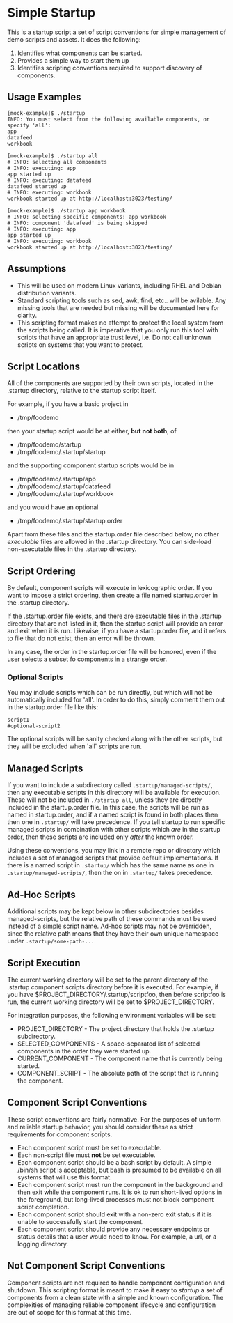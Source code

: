 # Simple Startup

This is a startup script a set of script conventions for simple management
of demo scripts and assets. It does the following:

1. Identifies what components can be started.
2. Provides a simple way to start them up
3. Identifies scripting conventions required to support discovery of components.

## Usage Examples

~~~
[mock-example]$ ./startup 
INFO: You must select from the following available components, or specify 'all':
app
datafeed
workbook
~~~

~~~
[mock-example]$ ./startup all
# INFO: selecting all components
# INFO: executing: app
app started up
# INFO: executing: datafeed
datafeed started up
# INFO: executing: workbook
workbook started up at http://localhost:3023/testing/
~~~

~~~
[mock-example]$ ./startup app workbook
# INFO: selecting specific components: app workbook
# INFO: component 'datafeed' is being skipped
# INFO: executing: app
app started up
# INFO: executing: workbook
workbook started up at http://localhost:3023/testing/
~~~

## Assumptions

- This will be used on modern Linux variants, including RHEL and Debian distribution variants.
- Standard scripting tools such as sed, awk, find, etc.. will be avilable. Any missing tools
  that are needed but missing will be documented here for clarity.
- This scripting format makes no attempt to protect the local system from the scripts being called.
  It is imperative that you only run this tool with scripts that have an appropriate trust level,
  i.e. Do not call unknown scripts on systems that you want to protect.

## Script Locations

All of the components are supported by their own scripts, located in the .startup directory, 
relative to the startup script itself.

For example, if you have a basic project in

- /tmp/foodemo

then your startup script would be at either, **but not both**, of 

- /tmp/foodemo/startup
- /tmp/foodemo/.startup/startup

and the supporting component startup scripts would be in

- /tmp/foodemo/.startup/app
- /tmp/foodemo/.startup/datafeed
- /tmp/foodemo/.startup/workbook

and you would have an optional

- /tmp/foodemo/.startup/startup.order

Apart from these files and the startup.order file described below, no other
*executable* files are allowed in the .startup directory. You can side-load
non-executable files in the .startup directory.

## Script Ordering

By default, component scripts will execute in lexicographic order. If you want to impose
a strict ordering, then create a file named startup.order in the .startup directory.

If the .startup.order file exists, and there are executable files in the .startup
directory that are not listed in it, then the startup script will provide an error
and exit when it is run.  Likewise, if you have a startup.order file, and it
refers to file that do not exist, then an error will be thrown.

In any case, the order in the startup.order file will be honored, even if the user
selects a subset fo components in a strange order.

### Optional Scripts

You may include scripts which can be run directly, but which will not be automatically
included for 'all'. In order to do this, simply comment them out in the startup.order
file like this:

~~~
script1
#optional-script2
~~~

The optional scripts will be sanity checked along with the other scripts, but they
will be excluded when 'all' scripts are run.


## Managed Scripts

If you want to include a subdirectory called `.startup/managed-scripts/`, then any
executable scripts in this directory will be available for execution. These will
not be included in `./startup all`, unless they are directly included in the
startup.order file. In this case, the scripts will be run as named in startup.order,
and if a named script is found in both places then then one in `.startup/` will take
precedence.
If you tell startup to run specific managed scripts in combination with other
scripts which *are* in the startup order, then these scripts are included only
*after* the known order.

Using these conventions, you may link in a remote repo
or directory which includes a set of managed scripts that provide default implementations. 
If there is a named script in `.startup/` which has the same name as one in
`.startup/managed-scripts/`, then the on in `.startup/` takes precedence.

## Ad-Hoc Scripts

Additional scripts may be kept below in other subdirectories besides managed-scripts, but
the relative path of these commands must be used instead of a simple script name.
Ad-hoc scripts may not be overridden, since the relative path means that they have
their own unique namespace under `.startup/some-path-...`

## Script Execution

The current working directory will be set to the parent directory of the .startup component
scripts directory before it is executed. For example, if you have $PROJECT_DIRECTORY/.startup/scriptfoo,
then before scriptfoo is run, the current working directory will be set to $PROJECT_DIRECTORY.

For integration purposes, the following environment variables will be set:

- PROJECT_DIRECTORY - The project directory that holds the .startup subdirectory. 
- SELECTED_COMPONENTS - A space-separated list of selected components in the order they were started up.
- CURRENT_COMPONENT - The component name that is currently being started.
- COMPONENT_SCRIPT - The absolute path of the script that is running the component.

## Component Script Conventions

These script conventions are fairly normative. For the purposes of uniform and reliable
startup behavior, you should consider these as strict requirements for component scripts.

- Each component script must be set to executable.
- Each non-script file must **not** be set executable.
- Each component script should be a bash script by default. A simple /bin/sh script is acceptable,
  but bash is presumed to be available on all systems that will use this format.
- Each component script must run the component in the background and then exit while the component
  runs. It is ok to run short-lived options in the foreground, but long-lived processes must not
  block component script completion.
- Each component script should exit with a non-zero exit status if it is unable to successfully start
  the component.
- Each component script should provide any necessary endpoints or status details
  that a user would need to know. For example, a url, or a logging directory.

## Not Component Script Conventions

Component scripts are not required to handle component configuration and shutdown.
This scripting format is meant to make it easy to *startup* a set of components from a clean state
with a simple and known configuration. The complexities of managing reliable component lifecycle
and configuration are out of scope for this format at this time.

